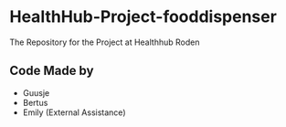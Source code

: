 # HealthHub-Project-fooddispenser
The Repository for the Project at Healthhub Roden

## Code Made by
- Guusje
- Bertus
- Emily (External Assistance)
